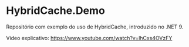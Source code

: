 # HybridCache.Demo
Repositório com exemplo do uso de HybridCache, introduzido no .NET 9.

Vídeo explicativo: https://www.youtube.com/watch?v=lhCxs4OVzFY
